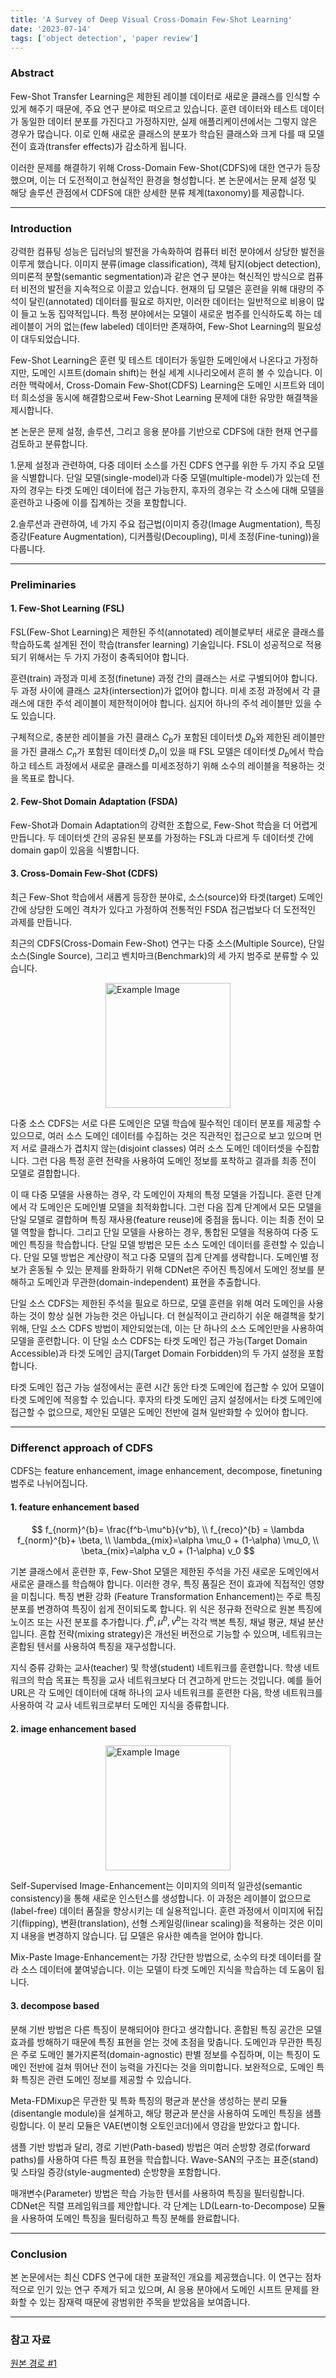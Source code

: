 ```yaml
---
title: 'A Survey of Deep Visual Cross-Domain Few-Shot Learning'
date: '2023-07-14'
tags: ['object detection', 'paper review']
---
```


### Abstract

Few-Shot Transfer Learning은 제한된 레이블 데이터로 새로운 클래스를 인식할 수 있게 해주기 때문에, 주요 연구 분야로 떠오르고 있습니다. 훈련 데이터와 테스트 데이터가 동일한 데이터 분포를 가진다고 가정하지만, 실제 애플리케이션에서는 그렇지 않은 경우가 많습니다. 이로 인해 새로운 클래스의 분포가 학습된 클래스와 크게 다를 때 모델 전이 효과(transfer effects)가 감소하게 됩니다.

이러한 문제를 해결하기 위해 Cross-Domain Few-Shot(CDFS)에 대한 연구가 등장했으며, 이는 더 도전적이고 현실적인 환경을 형성합니다. 본 논문에서는 문제 설정 및 해당 솔루션 관점에서 CDFS에 대한 상세한 분류 체계(taxonomy)를 제공합니다.

---

### Introduction

강력한 컴퓨팅 성능은 딥러닝의 발전을 가속화하여 컴퓨터 비전 분야에서 상당한 발전을 이루게 했습니다. 이미지 분류(image classification), 객체 탐지(object detection), 의미론적 분할(semantic segmentation)과 같은 연구 분야는 혁신적인 방식으로 컴퓨터 비전의 발전을 지속적으로 이끌고 있습니다. 현재의 딥 모델은 훈련을 위해 대량의 주석이 달린(annotated) 데이터를 필요로 하지만, 이러한 데이터는 일반적으로 비용이 많이 들고 노동 집약적입니다. 특정 분야에서는 모델이 새로운 범주를 인식하도록 하는 데 레이블이 거의 없는(few labeled) 데이터만 존재하여, Few-Shot Learning의 필요성이 대두되었습니다.

Few-Shot Learning은 훈련 및 테스트 데이터가 동일한 도메인에서 나온다고 가정하지만, 도메인 시프트(domain shift)는 현실 세계 시나리오에서 흔히 볼 수 있습니다. 이러한 맥락에서, Cross-Domain Few-Shot(CDFS) Learning은 도메인 시프트와 데이터 희소성을 동시에 해결함으로써 Few-Shot Learning 문제에 대한 유망한 해결책을 제시합니다.

본 논문은 문제 설정, 솔루션, 그리고 응용 분야를 기반으로 CDFS에 대한 현재 연구를 검토하고 분류합니다.

1.문제 설정과 관련하여, 다중 데이터 소스를 가진 CDFS 연구를 위한 두 가지 주요 모델을 식별합니다. 단일 모델(single-model)과 다중 모델(multiple-model)가 있는데 전자의 경우는 타겟 도메인 데이터에 접근 가능한지, 후자의 경우는 각 소스에 대해 모델을 훈련하고 나중에 이를 집계하는 것을 포함합니다.

2.솔루션과 관련하여, 네 가지 주요 접근법(이미지 증강(Image Augmentation), 특징 증강(Feature Augmentation), 디커플링(Decoupling), 미세 조정(Fine-tuning))을 다룹니다.

---

### Preliminaries

#### 1. Few-Shot Learning (FSL)

FSL(Few-Shot Learning)은 제한된 주석(annotated) 레이블로부터 새로운 클래스를 학습하도록 설계된 전이 학습(transfer learning) 기술입니다. FSL이 성공적으로 적용되기 위해서는 두 가지 가정이 충족되어야 합니다.

훈련(train) 과정과 미세 조정(finetune) 과정 간의 클래스는 서로 구별되어야 합니다. 두 과정 사이에 클래스 교차(intersection)가 없어야 합니다. 미세 조정 과정에서 각 클래스에 대한 주석 레이블이 제한적이어야 합니다. 심지어 하나의 주석 레이블만 있을 수도 있습니다.

구체적으로, 충분한 레이블을 가진 클래스 $C_b$가 포함된 데이터셋 $D_b$와 제한된 레이블만을 가진 클래스 $C_n$가 포함된 데이터셋 $D_n$이 있을 때 FSL 모델은 데이터셋 $D_b$에서 학습하고 테스트 과정에서 새로운 클래스를 미세조정하기 위해 소수의 레이블을 적용하는 것을 목표로 합니다.

#### 2. Few-Shot Domain Adaptation (FSDA)

Few-Shot과 Domain Adaptation의 강력한 조합으로, Few-Shot 학습을 더 어렵게 만듭니다. 두 데이터셋 간의 공유된 분포를 가정하는 FSL과 다르게 두 데이터셋 간에 domain gap이 있음을 식별합니다.

#### 3. Cross-Domain Few-Shot (CDFS)

최근 Few-Shot 학습에서 새롭게 등장한 분야로, 소스(source)와 타겟(target) 도메인 간에 상당한 도메인 격차가 있다고 가정하여 전통적인 FSDA 접근법보다 더 도전적인 과제를 만듭니다.

최근의 CDFS(Cross-Domain Few-Shot) 연구는 다중 소스(Multiple Source), 단일 소스(Single Source), 그리고 벤치마크(Benchmark)의 세 가지 범주로 분류할 수 있습니다.

<img src="https://velog.velcdn.com/images/devjo/post/5560a055-8f3b-4ec5-9dee-993d6d7c121b/image.png" alt="Example Image" style="display: block; margin: 0 auto; height:200;" />

다중 소스 CDFS는 서로 다른 도메인은 모델 학습에 필수적인 데이터 분포를 제공할 수 있으므로, 여러 소스 도메인 데이터를 수집하는 것은 직관적인 접근으로 보고 있으며 먼저 서로 클래스가 겹치지 않는(disjoint classes) 여러 소스 도메인 데이터셋을 수집합니다. 그런 다음 특정 훈련 전략을 사용하여 도메인 정보를 포착하고 결과를 최종 전이 모델로 결합합니다.

이 때 다중 모델을 사용하는 경우, 각 도메인이 자체의 특정 모델을 가집니다. 훈련 단계에서 각 도메인은 도메인별 모델을 최적화합니다. 그런 다음 집계 단계에서 모든 모델을 단일 모델로 결합하며 특징 재사용(feature reuse)에 중점을 둡니다. 이는 최종 전이 모델 역할을 합니다. 그리고 단일 모델을 사용하는 경우, 통합된 모델을 적용하여 다중 도메인 특징을 학습합니다. 단일 모델 방법은 모든 소스 도메인 데이터를 훈련할 수 있습니다. 단일 모델 방법은 계산량이 적고 다중 모델의 집계 단계를 생략합니다. 도메인별 정보가 혼동될 수 있는 문제를 완화하기 위해 CDNet은 주어진 특징에서 도메인 정보를 분해하고 도메인과 무관한(domain-independent) 표현을 추출합니다.

단일 소스 CDFS는 제한된 주석을 필요로 하므로, 모델 훈련을 위해 여러 도메인을 사용하는 것이 항상 실현 가능한 것은 아닙니다. 더 현실적이고 관리하기 쉬운 해결책을 찾기 위해, 단일 소스 CDFS 방법이 제안되었는데, 이는 단 하나의 소스 도메인만을 사용하여 모델을 훈련합니다. 이 단일 소스 CDFS는 타겟 도메인 접근 가능(Target Domain Accessible)과 타겟 도메인 금지(Target Domain Forbidden)의 두 가지 설정을 포함합니다.

타겟 도메인 접근 가능 설정에서는 훈련 시간 동안 타겟 도메인에 접근할 수 있어 모델이 타겟 도메인에 적응할 수 있습니다. 후자의 타겟 도메인 금지 설정에서는 타겟 도메인에 접근할 수 없으므로, 제안된 모델은 도메인 전반에 걸쳐 일반화할 수 있어야 합니다.

---

### Differenct approach of CDFS

CDFS는 feature enhancement, image enhancement, decompose, finetuning 범주로 나뉘어집니다.

#### 1. feature enhancement based

$$
f_{norm}^{b}= \frac{f^b-\mu^b}{v^b}, \\
f_{reco}^{b} = \lambda f_{norm}^{b}+ \beta, \\
\lambda_{mix}=\alpha \mu_0 + (1-\alpha) \mu_0, \\
\beta_{mix}=\alpha v_0 + (1-\alpha) v_0
$$

기본 클래스에서 훈련한 후, Few-Shot 모델은 제한된 주석을 가진 새로운 도메인에서 새로운 클래스를 학습해야 합니다. 이러한 경우, 특징 품질은 전이 효과에 직접적인 영향을 미칩니다. 특징 변환 강화 (Feature Transformation Enhancement)는 주로 특징 분포를 변경하여 특징이 쉽게 전이되도록 합니다. 위 식은 정규화 전략으로 원본 특징에 노이즈 또는 사전 분포를 추가합니다. $f^b, \mu^b, v^b$는 각각 백본 특징, 채널 평균, 채널 분산입니다. 혼합 전략(mixing strategy)은 개선된 버전으로 기능할 수 있으며, 네트워크는 혼합된 텐서를 사용하여 특징을 재구성합니다.

지식 증류 강화는 교사(teacher) 및 학생(student) 네트워크를 훈련합니다. 학생 네트워크의 학습 목표는 특징을 교사 네트워크보다 더 견고하게 만드는 것입니다. 예를 들어 URL은 각 도메인 데이터에 대해 하나의 교사 네트워크를 훈련한 다음, 학생 네트워크를 사용하여 각 교사 네트워크로부터 도메인 지식을 증류합니다.

#### 2. image enhancement based

<img src="https://velog.velcdn.com/images/devjo/post/951ece60-f343-4820-875f-d6855e9ce411/image.png" alt="Example Image" style="display: block; margin: 0 auto; height:200;" />

Self-Supervised Image-Enhancement는 이미지의 의미적 일관성(semantic consistency)을 통해 새로운 인스턴스를 생성합니다. 이 과정은 레이블이 없으므로(label-free) 데이터 품질을 향상시키는 데 실용적입니다. 훈련 과정에서 이미지에 뒤집기(flipping), 변환(translation), 선형 스케일링(linear scaling)을 적용하는 것은 이미지 내용을 변경하지 않습니다. 딥 모델은 유사한 예측을 얻어야 합니다.

Mix-Paste Image-Enhancement는 가장 간단한 방법으로, 소수의 타겟 데이터를 잘라 소스 데이터에 붙여넣습니다. 이는 모델이 타겟 도메인 지식을 학습하는 데 도움이 됩니다.

#### 3. decompose based

분해 기반 방법은 다른 특징이 분해되어야 한다고 생각합니다. 혼합된 특징 공간은 모델 효과를 방해하기 때문에 특징 표현을 얻는 것에 초점을 맞춥니다. 도메인과 무관한 특징은 주로 도메인 불가지론적(domain-agnostic) 판별 정보를 수집하며, 이는 특징이 도메인 전반에 걸쳐 뛰어난 전이 능력을 가진다는 것을 의미합니다. 보완적으로, 도메인 특화 특징은 관련 도메인 정보를 제공할 수 있습니다.

Meta-FDMixup은 무관한 및 특화 특징의 평균과 분산을 생성하는 분리 모듈(disentangle module)을 설계하고, 해당 평균과 분산을 사용하여 도메인 특징을 샘플링합니다. 이 분리 모듈은 VAE(변이형 오토인코더)에서 영감을 받았다고 합니다.

샘플 기반 방법과 달리, 경로 기반(Path-based) 방법은 여러 순방향 경로(forward paths)를 사용하여 다른 특징 표현을 학습합니다. Wave-SAN의 구조는 표준(stand) 및 스타일 증강(style-augmented) 순방향을 포함합니다.

매개변수(Parameter) 방법은 학습 가능한 텐서를 사용하여 특징을 필터링합니다. CDNet은 직렬 프레임워크를 제안합니다. 각 단계는 LD(Learn-to-Decompose) 모듈을 사용하여 도메인 특징을 필터링하고 특징 분해를 완료합니다.

---

### Conclusion

본 논문에서는 최신 CDFS 연구에 대한 포괄적인 개요를 제공했습니다. 이 연구는 점차적으로 인기 있는 연구 주제가 되고 있으며, AI 응용 분야에서 도메인 시프트 문제를 완화할 수 있는 잠재력 때문에 광범위한 주목을 받았음을 보여줍니다.

---

### 참고 자료

[원본 경로 #1](https://arxiv.org/pdf/2303.09253)


